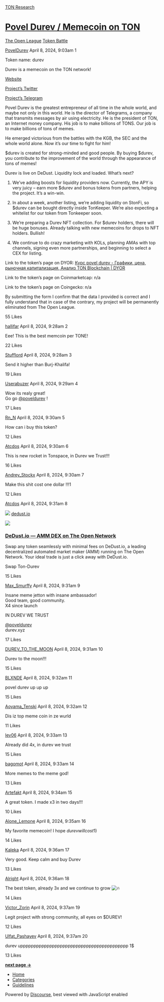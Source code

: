 [TON Research](/)

# [Povel Durev / Memecoin on TON](/t/povel-durev-memecoin-on-ton/10175)

[The Open League](/c/the-open-league/token-leaderboard/57)  [Token Battle](/c/the-open-league/token-leaderboard/57) 

    

[PovelDurev](https://tonresear.ch/u/PovelDurev)  April 8, 2024, 9:03am  1

Token name: durev

Durev is a memecoin on the TON network!

[Website](https://poveldurev.net/)

[Project’s Twitter](https://x.com/poveldurev)

[Project’s Telegram](https://t.me/poveldurev)

Povel Durev is the greatest entrepreneur of all time in the whole world, and maybe not only in this world. He is the director of Telegrams, a company that transmits messages by air using electricity. He is the president of TON, an Internet money company. His job is to make billions of TONS. Our job is to make billions of tons of memes.

He emerged victorious from the battles with the KGB, the SEC and the whole world alone. Now it’s our time to fight for him!

$durev is created for strong-minded and good people. By buying $durev, you contribute to the improvement of the world through the appearance of tons of memes!

Durev is live on DeDust. Liquidity lock and loaded. What’s next?

1.  We’ve adding boosts for liquidity providers now. Currently, the APY is very juicy – earn more $durev and bonus tokens from partners, helping the project. It’s a win-win.
    
2.  In about a week, another listing, we’re adding liquidity on StonFi, so $durev can be bought directly inside TonKeeper. We’re also expecting a whitelist for our token from Tonkeeper soon.
    
3.  We’re preparing a Durev NFT collection. For $durev holders, there will be huge bonuses. Already talking with new memecoins for drops to NFT holders. Bullish!
    
4.  We continue to do crazy marketing with KOLs, planning AMAs with top channels, signing even more partnerships, and beginning to select a CEX for listing.
    

Link to the token’s page on DYOR: [Курс povel durev - Графики, цена, рыночная капитализация, Анализ TON Blockchain | DYOR](https://dyor.io/ru/token/EQB02DJ0cdUD4iQDRbBv4aYG3htePHBRK1tGeRtCnatescK0)

Link to the token’s page on Coinmarketcap: n/a

Link to the token’s page on Coingecko: n/a

By submitting the form I confirm that the data I provided is correct and I fully understand that in case of the contrary, my project will be permanently eliminated from The Open League.

  55 Likes

[hallifar](https://tonresear.ch/u/hallifar) April 8, 2024, 9:28am  2

Eee! This is the best memcoin per TONE!

  22 Likes

[Stufflord](https://tonresear.ch/u/Stufflord) April 8, 2024, 9:28am  3

Send it higher than Burj-Khalifa!

  19 Likes

[Userabuzer](https://tonresear.ch/u/Userabuzer) April 8, 2024, 9:29am  4

Wow its realy great!  
Go go [@poveldurev](/u/poveldurev) !

  17 Likes

[Rn\_N](https://tonresear.ch/u/Rn_N) April 8, 2024, 9:30am  5

How can i buy this token?

  12 Likes

[Atcdos](https://tonresear.ch/u/Atcdos) April 8, 2024, 9:30am  6

This is new rocket in Tonspace, in Durev we Trust!!!

  16 Likes

[Andrey\_Stockx](https://tonresear.ch/u/Andrey_Stockx) April 8, 2024, 9:30am  7

Make this shit cost one dollar !!!1

  12 Likes

[Atcdos](https://tonresear.ch/u/Atcdos)  April 8, 2024, 9:31am  8

![](https://tonresear.ch/uploads/default/original/1X/4e0ead2e015b660804a5fa1ce511f1088caa25eb.png) [dedust.io](https://dedust.io/)

![](https://tonresear.ch/uploads/default/optimized/1X/14133c0148f340feeb1631961994452e0938809a_2_690x362.jpeg)

### [DeDust.io — AMM DEX on The Open Network](https://dedust.io/)

Swap any token seamlessly with minimal fees on DeDust.io, a leading decentralized automated market maker (AMM) running on The Open Network. Your ideal trade is just a click away with DeDust.io.

Swap Ton-Durev

  15 Likes

[Max\_Smurffy](https://tonresear.ch/u/Max_Smurffy) April 8, 2024, 9:31am  9

Insane meme jetton with insane ambassador!  
Good team, good community.  
X4 since launch

IN DUREV WE TRUST

[@poveldurev](/u/poveldurev)  
durev.xyz

  17 Likes

[DUREV\_TO\_THE\_MOON](https://tonresear.ch/u/DUREV_TO_THE_MOON) April 8, 2024, 9:31am  10

Durev to the moon!!!

  15 Likes

[BLXNDE](https://tonresear.ch/u/BLXNDE) April 8, 2024, 9:32am  11

povel durev up up up

  15 Likes

[Aoyama\_Tenski](https://tonresear.ch/u/Aoyama_Tenski) April 8, 2024, 9:32am  12

Dis iz top meme coin in ze wurld

  11 Likes

[lev06](https://tonresear.ch/u/lev06) April 8, 2024, 9:33am  13

Already did 4x, in durev we trust

  15 Likes

[bagomot](https://tonresear.ch/u/bagomot) April 8, 2024, 9:33am  14

More memes to the meme god!

  13 Likes

[Artefakt](https://tonresear.ch/u/Artefakt) April 8, 2024, 9:34am  15

A great token. I made x3 in two days!!!

  10 Likes

[Alone\_Lemone](https://tonresear.ch/u/Alone_Lemone) April 8, 2024, 9:35am  16

My favorite memecoin! I hope $durev will cost 1$)

  14 Likes

[Kaleka](https://tonresear.ch/u/Kaleka) April 8, 2024, 9:36am  17

Very good. Keep calm and buy Durev

  13 Likes

[Alright](https://tonresear.ch/u/Alright) April 8, 2024, 9:36am  18

The best token, already 3x and we continue to grow ![:fire:](https://tonresear.ch/images/emoji/twitter/fire.png?v=12 ":fire:")

  14 Likes

[Victor\_Zorin](https://tonresear.ch/u/Victor_Zorin) April 8, 2024, 9:37am  19

Legit project with strong community, all eyes on $DUREV!

  12 Likes

[Ulfat\_Pashayev](https://tonresear.ch/u/Ulfat_Pashayev) April 8, 2024, 9:37am  20

durev uppppppppppppppppppppppppppppppppppppppppp 1$

  13 Likes

**[next page →](/t/povel-durev-memecoin-on-ton/10175?page=2)**

*   [Home](/)
*   [Categories](/categories)
*   [Guidelines](/guidelines)

Powered by [Discourse](https://www.discourse.org), best viewed with JavaScript enabled